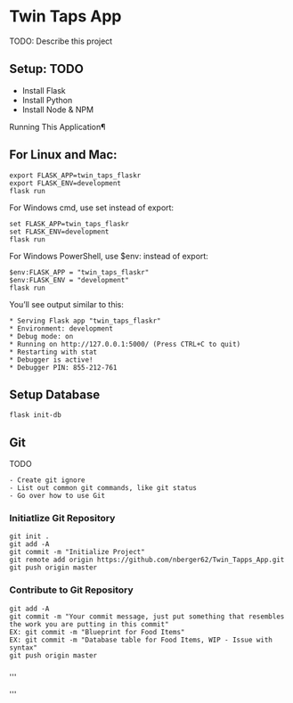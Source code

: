 # Twin Taps App

TODO: Describe this project

## Setup: TODO

- Install Flask
- Install Python
- Install Node & NPM

Running This Application¶

## For Linux and Mac:

```
export FLASK_APP=twin_taps_flaskr
export FLASK_ENV=development
flask run
```

For Windows cmd, use set instead of export:

```
set FLASK_APP=twin_taps_flaskr
set FLASK_ENV=development
flask run
```

For Windows PowerShell, use $env: instead of export:

```
$env:FLASK_APP = "twin_taps_flaskr"
$env:FLASK_ENV = "development"
flask run
```

You’ll see output similar to this:

```
* Serving Flask app "twin_taps_flaskr"
* Environment: development
* Debug mode: on
* Running on http://127.0.0.1:5000/ (Press CTRL+C to quit)
* Restarting with stat
* Debugger is active!
* Debugger PIN: 855-212-761
```

## Setup Database

```
flask init-db
```

## Git

TODO

```
- Create git ignore
- List out common git commands, like git status
- Go over how to use Git
```

### Initiatlize Git Repository

```
git init .
git add -A
git commit -m "Initialize Project"
git remote add origin https://github.com/nberger62/Twin_Tapps_App.git
git push origin master
```

### Contribute to Git Repository

```
git add -A
git commit -m "Your commit message, just put something that resembles the work you are putting in this commit"
EX: git commit -m "Blueprint for Food Items"
EX: git commit -m "Database table for Food Items, WIP - Issue with syntax"
git push origin master
```

### 

'''

'''